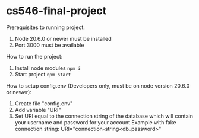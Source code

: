 # cs546-final-project

Prerequisites to running project:

1. Node 20.6.0 or newer must be installed
2. Port 3000 must be available

How to run the project:

1. Install node modules `npm i`
2. Start project `npm start`

How to setup config.env (Developers only, must be on node version 20.6.0 or newer):

1. Create file "config.env"
2. Add variable "URI"
3. Set URI equal to the connection string of the database which will contain your username and password for your account
   Example with fake connection string: URI="connection-string<username><db_password>"
